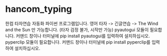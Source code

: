 # hancom_typing
한컴 타자연습 자동화 파이썬 프로그램입니다.
영어 타자 -> 긴글연습 -> The Wind and the Sun 만 가능합니다.
(타자 검정 불가, 시작만 가능)
pyautogui 모듈이 필요합니다.
커맨드 창이나 터미널에 pip install pyautogui를 입력하여 설치하십시오.
pyperclip 모듈이 필요합니다.
커맨드 창이나 터미널에 pip install pyperclip를 입력하여 설치하십시오.
